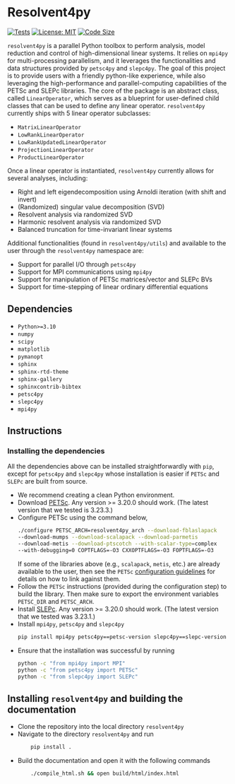 # Resolvent4py

[![Tests](https://github.com/albertopadovan/resolvent4py/actions/workflows/tests.yml/badge.svg)](https://github.com/albertopadovan/resolvent4py/actions/workflows/tests.yml)
[![License: MIT](https://img.shields.io/badge/License-MIT-yellow.svg)](LICENSE)
[![Code Size](https://img.shields.io/github/languages/code-size/albertopadovan/resolvent4py.svg)](https://github.com/albertopadovan/resolvent4py)



`resolvent4py` is a parallel Python toolbox to perform 
analysis, model reduction and control of high-dimensional linear systems. 
It relies on `mpi4py` for multi-processing parallelism, and it leverages 
the functionalities and data structures provided by `petsc4py` and `slepc4py`.
The goal of this project is to provide users with a friendly python-like
experience, while also leveraging the high-performance and parallel-computing
capabilities of the PETSc and SLEPc libraries.
The core of the package is an abstract class, called `LinearOperator`, which 
serves as a blueprint for user-defined child classes that can be used to
define any linear operator. 
`resolvent4py` currently ships with 5 linear operator subclasses:

- `MatrixLinearOperator`
- `LowRankLinearOperator`
- `LowRankUpdatedLinearOperator`
- `ProjectionLinearOperator`
- `ProductLinearOperator`

Once a linear operator is instantiated, `resolvent4py` currently allows for
several analyses, including:

- Right and left eigendecomposition using Arnoldi iteration (with shift and 
  invert)
- (Randomized) singular value decomposition (SVD)
- Resolvent analysis via randomized SVD
- Harmonic resolvent analysis via randomized SVD
- Balanced truncation for time-invariant linear systems

Additional functionalities (found in `resolvent4py/utils`) and available 
to the user through the `resolvent4py` namespace are:

- Support for parallel I/O through `petsc4py`
- Support for MPI communications using `mpi4py`
- Support for manipulation of PETSc matrices/vector and SLEPc BVs
- Support for time-stepping of linear ordinary differential equations


## Dependencies
- `Python>=3.10`
- `numpy`
- `scipy`
- `matplotlib`
- `pymanopt`
- `sphinx`
- `sphinx-rtd-theme`
- `sphinx-gallery`
- `sphinxcontrib-bibtex`
- `petsc4py`
- `slepc4py`
- `mpi4py`

## Instructions

### Installing the dependencies

All the dependencies above can be installed straightforwardly with `pip`, 
except for `petsc4py` and `slepc4py` whose installation is easier if 
`PETSc` and `SLEPc` are built from source.

- We recommend creating a clean Python environment.
- Download [PETSc](https://petsc.org/release/install/download/). Any version >= 
  3.20.0 should work. (The latest version that we tested is 3.23.3.)
- Configure PETSc using the command below,
    ```bash
    ./configure PETSC_ARCH=resolvent4py_arch --download-fblaslapack 
    --download-mumps --download-scalapack --download-parmetis 
    --download-metis --download-ptscotch --with-scalar-type=complex 
    --with-debugging=0 COPTFLAGS=-O3 CXXOPTFLAGS=-O3 FOPTFLAGS=-O3
    ```
  If some of the libraries above (e.g., `scalapack`, `metis`, etc.) are already
  available to the user, then see the `PETSc` [configuration guidelines](
  https://petsc.org/release/install/install/) for details on how to link against
  them.
- Follow the `PETSc` instructions (provided during the configuration step) to 
  build the library. Then make sure to export the environment variables
  `PETSC_DIR` and `PETSC_ARCH`.
- Install [SLEPc](https://slepc.upv.es/documentation/instal.htm). Any version >=
  3.20.0 should work. (The latest version that we tested was 3.23.1.)
- Install `mpi4py`, `petsc4py` and `slepc4py`
    ```bash
    pip install mpi4py petsc4py==petsc-version slepc4py==slepc-version
    ```
- Ensure that the installation was successful by running
    ```bash
    python -c "from mpi4py import MPI"
    python -c "from petsc4py import PETSc"
    python -c "from slepc4py import SLEPc"
    ```

## Installing `resolvent4py` and building the documentation

- Clone the repository into the local directory `resolvent4py`
- Navigate to the directory `resolvent4py` and run
    ```bash
        pip install .
    ```
- Build the documentation and open it with the following commands
    ```bash
        ./compile_html.sh && open build/html/index.html
    ```


